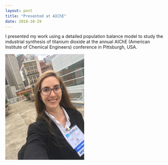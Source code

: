 ```yaml
---
layout: post
title: "Presented at AIChE"
date: 2018-10-29
---
```


<p>
 I presented my work using a detailed population balance model to study the 
 industrial synthesis of titanium dioxide at the annual AIChE 
 (American Institute of Chemical Engineers) conference in Pittsburgh, USA. 
</p>

<img src="/images/Me_in_Pittsburgh.JPG" width="250"/>
 
<p>
 <br/>
 <br/>
</p>
